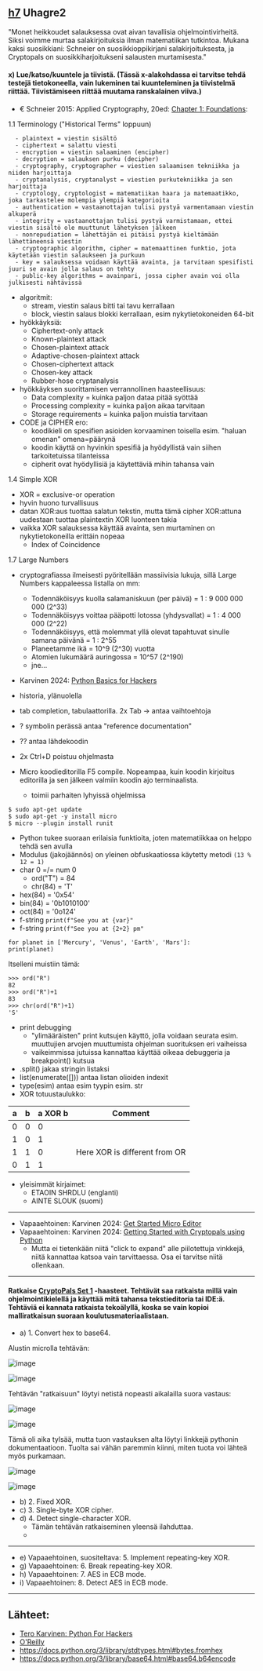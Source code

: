 ## [h7](https://terokarvinen.com/application-hacking/#:~:text=githubissa%20olevaa%20koodia.-,h7,-Uhagre2) Uhagre2

"Monet heikkoudet salauksessa ovat aivan tavallisia ohjelmointivirheitä. Siksi voimme murtaa salakirjoituksia ilman matematiikan tutkintoa. Mukana kaksi suosikkiani: Schneier on suosikkioppikirjani salakirjoituksesta, ja Cryptopals on suosikkiharjoitukseni salausten murtamisesta."

#### x) Lue/katso/kuuntele ja tiivistä. (Tässä x-alakohdassa ei tarvitse tehdä testejä tietokoneella, vain lukeminen tai kuunteleminen ja tiivistelmä riittää. Tiivistämiseen riittää muutama ranskalainen viiva.)

- € Schneier 2015: Applied Cryptography, 20ed: [Chapter 1: Foundations](https://learning.oreilly.com/library/view/applied-cryptography-protocols/9781119096726/08_chap01.html#chap01-sec001):

1.1 Terminology ("Historical Terms" loppuun)
```
  - plaintext = viestin sisältö
  - ciphertext = salattu viesti
  - encryption = viestin salaaminen (encipher)
  - decryption = salauksen purku (decipher)
  - cryptography, cryptographer = viestien salaamisen tekniikka ja niiden harjoittaja
  - cryptanalysis, cryptanalyst = viestien purkutekniikka ja sen harjoittaja
  - cryptology, cryptologist = matematiikan haara ja matemaatikko, joka tarkastelee molempia ylempiä kategorioita
  - authentication = vastaanottajan tulisi pystyä varmentamaan viestin alkuperä
  - integrity = vastaanottajan tulisi pystyä varmistamaan, ettei viestin sisältö ole muuttunut lähetyksen jälkeen
  - nonrepudiation = lähettäjän ei pitäisi pystyä kieltämään lähettäneensä viestin
  - cryptographic algorithm, cipher = matemaattinen funktio, jota käytetään viestin salaukseen ja purkuun
  - key = salauksessa voidaan käyttää avainta, ja tarvitaan spesifisti juuri se avain jolla salaus on tehty
  - public-key algorithms = avainpari, jossa cipher avain voi olla julkisesti nähtävissä
```
- algoritmit:
  - stream, viestin salaus bitti tai tavu kerrallaan
  - block, viestin salaus blokki kerrallaan, esim nykytietokoneiden 64-bit
- hyökkäyksiä:
  - Ciphertext-only attack
  - Known-plaintext attack
  - Chosen-plaintext attack
  - Adaptive-chosen-plaintext attack
  - Chosen-ciphertext attack
  - Chosen-key attack
  - Rubber-hose cryptanalysis
- hyökkäyksen suorittamisen verrannollinen haasteellisuus:
  - Data complexity = kuinka paljon dataa pitää syöttää
  - Processing complexity = kuinka paljon aikaa tarvitaan
  - Storage requirements = kuinka paljon muistia tarvitaan
- CODE ja CIPHER ero:
  - koodikieli on spesifien asioiden korvaaminen toisella esim. "haluan omenan" omena=päärynä
  - koodin käyttä on hyvinkin spesifiä ja hyödyllistä vain siihen tarkoitetuissa tilanteissa
  - cipherit ovat hyödyllisiä ja käytettäviä mihin tahansa vain

1.4 Simple XOR
- XOR = exclusive-or operation
- hyvin huono turvallisuus
- datan XOR:aus tuottaa salatun tekstin, mutta tämä cipher XOR:attuna uudestaan tuottaa plaintextin XOR luonteen takia
- vaikka XOR salauksessa käyttää avainta, sen murtaminen on nykytietokoneilla erittäin nopeaa
  - Index of Coincidence

1.7 Large Numbers
- cryptografiassa ilmeisesti pyöritellään massiivisia lukuja, sillä Large Numbers kappaleessa listalla on mm:
  - Todennäköisyys kuolla salamaniskuun (per päivä) = 1 : 9 000 000 000 (2^33)
  - Todennäköisyys voittaa pääpotti lotossa (yhdysvallat) = 1 : 4 000 000 (2^22)
  - Todennäköisyys, että molemmat yllä olevat tapahtuvat sinulle samana päivänä = 1 : 2^55
  - Planeetamme ikä = 10^9 (2^30) vuotta
  - Atomien lukumäärä auringossa = 10^57 (2^190)
  - jne...



- Karvinen 2024: [Python Basics for Hackers](https://terokarvinen.com/python-for-hackers/)
- historia, ylänuolella
- tab completion, tabulaattorilla. 2x Tab -> antaa vaihtoehtoja
- ? symbolin perässä antaa "reference documentation"
- ?? antaa lähdekoodin
- 2x Ctrl+D poistuu ohjelmasta
- Micro koodieditorilla F5 compile. Nopeampaa, kuin koodin kirjoitus editorilla ja sen jälkeen valmiin koodin ajo terminaalista.
  - toimii parhaiten lyhyissä ohjelmissa
```
$ sudo apt-get update
$ sudo apt-get -y install micro
$ micro --plugin install runit
```
- Python tukee suoraan erilaisia funktioita, joten matematiikkaa on helppo tehdä sen avulla
- Modulus (jakojäännös) on yleinen obfuskaatiossa käytetty metodi `(13 % 12 = 1)`
- char 0 =/= num 0
  - ord("T") = 84
  - chr(84) = 'T'
- hex(84) = '0x54'
- bin(84) = '0b1010100'
- oct(84) = '0o124'
- f-string `print(f"See you at {var}"`
- f-string `print(f"See you at {2+2} pm"`
```
for planet in ['Mercury', 'Venus', 'Earth', 'Mars']:
print(planet)
```
Itselleni muistiin tämä:
```
>>> ord("R")
82
>>> ord("R")+1
83
>>> chr(ord("R")+1)
'S'
```
- print debugging
  - "ylimääräisten" print kutsujen käyttö, jolla voidaan seurata esim. muuttujien arvojen muuttumista ohjelman suorituksen eri vaiheissa
  - vaikeimmissa jutuissa kannattaa käyttää oikeaa debuggeria ja breakpoint() kutsua
- .split() jakaa stringin listaksi
- list(enumerate([])) antaa listan olioiden indexit
- type(esim) antaa esim tyypin esim. str
- XOR totuustaulukko:

| a   | b   | a XOR b | Comment                       |
| --- | --- | ------- | ----------------------------- |
| 0   | 0   | 0       |                               |
| 1   | 0   | 1       |                               |
| 1   | 1   | 0       | Here XOR is different from OR |
| 0   | 1   | 1       |                               |

- yleisimmät kirjaimet:
  - ETAOIN SHRDLU (englanti)
  - AINTE SLOUK (suomi)


---
- Vapaaehtoinen: Karvinen 2024: [Get Started Micro Editor](https://terokarvinen.com/get-started-micro-editor/)
- Vapaaehtoinen: Karvinen 2024: [Getting Started with Cryptopals using Python](https://terokarvinen.com/getting-started-python-cryptopals/)
  - Mutta ei tietenkään niitä "click to expand" alle piilotettuja vinkkejä, niitä kannattaa katsoa vain tarvittaessa. Osa ei tarvitse niitä ollenkaan.

---
#### Ratkaise [CryptoPals Set 1](https://cryptopals.com/sets/1) -haasteet. Tehtävät saa ratkaista millä vain ohjelmointikielellä ja käyttää mitä tahansa tekstieditoria tai IDE:ä. Tehtäviä ei kannata ratkaista tekoälyllä, koska se vain kopioi malliratkaisun suoraan koulutusmateriaalistaan.

- a) 1. Convert hex to base64.

Alustin microlla tehtävän:

![image](https://github.com/user-attachments/assets/08710773-162b-46ba-b0fd-13d694263617)

![image](https://github.com/user-attachments/assets/5881a97d-e4ab-4fef-b29d-d68a5e145ce5)

Tehtävän "ratkaisuun" löytyi netistä nopeasti aikalailla suora vastaus:

![image](https://github.com/user-attachments/assets/d9a400db-1b29-4474-bc28-5ed41fff651f)

![image](https://github.com/user-attachments/assets/5a6893f5-7e0a-4383-815d-9bfddc738160)

Tämä oli aika tylsää, mutta tuon vastauksen alta löytyi linkkejä pythonin dokumentaatioon. Tuolta sai vähän paremmin kiinni, miten tuota voi lähteä myös purkamaan.

![image](https://github.com/user-attachments/assets/c7527dcc-4e89-4eb9-af59-ae6a03c1942d)

![image](https://github.com/user-attachments/assets/e49766d0-3774-4344-9649-73544af4e03e)


- b) 2. Fixed XOR.
- c) 3. Single-byte XOR cipher.
- d) 4. Detect single-character XOR.
  - Tämän tehtävän ratkaiseminen yleensä ilahduttaa.
  - 
---
- e) Vapaaehtoinen, suositeltava: 5. Implement repeating-key XOR.
- g) Vapaaehtoinen: 6. Break repeating-key XOR.
- h) Vapaaehtoinen: 7. AES in ECB mode.
- i) Vapaaehtoinen: 8. Detect AES in ECB mode.

---
## Lähteet:
- [Tero Karvinen: Python For Hackers](https://terokarvinen.com/python-for-hackers/)
- [O'Reilly](https://learning.oreilly.com/library/view/applied-cryptography-protocols/9781119096726/08_chap01.html#chap01-sec001)
- https://docs.python.org/3/library/stdtypes.html#bytes.fromhex
- https://docs.python.org/3/library/base64.html#base64.b64encode
